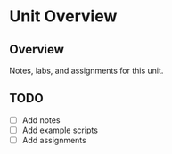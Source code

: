 # Unit Overview

## Overview
Notes, labs, and assignments for this unit.

## TODO
- [ ] Add notes
- [ ] Add example scripts
- [ ] Add assignments